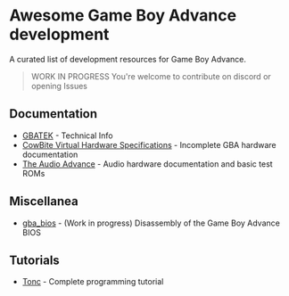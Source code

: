 # Awesome Game Boy Advance development

A curated list of development resources for Game Boy Advance.

> WORK IN PROGRESS
> You're welcome to contribute on discord or opening Issues

## Documentation

- [GBATEK](https://problemkaputt.de/gbatek.htm) - Technical Info
- [CowBite Virtual Hardware Specifications](https://www.cs.rit.edu/~tjh8300/CowBite/CowBiteSpec.htm) - Incomplete GBA hardware documentation
- [The Audio Advance](http://belogic.com/gba/) - Audio hardware documentation and basic test ROMs

## Miscellanea

- [gba_bios](https://github.com/PikalaxALT/gba_bios) - (Work in progress) Disassembly of the Game Boy Advance BIOS


## Tutorials

- [Tonc](https://www.coranac.com/tonc/text/toc.htm) - Complete programming tutorial

